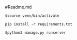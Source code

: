 #Readme.md

`$source venv/bin/activate`

`pip install -r requirements.txt`

`$python3 manage.py runserver`